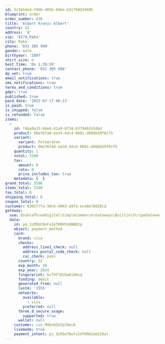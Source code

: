 ```yaml
---
id: 5c5b5de4-f966-485b-946e-b31768534605
blueprint: order
order_number: 430
title: 'Albert Kranjc Albert'
country: SI
address: '8'
zip: '8274,Raka'
city: Raka
phone: '031 305 990'
gender: male
birthyear: '2007'
shirt_size: m
best_time: 'Do 1:39:59'
contact_phone: '031 305 990'
dp_vet: true
email_notifications: true
sms_notifications: true
terms_and_conditions: true
gdpr: true
published: true
paid_date: '2022-07-17 08:13'
is_paid: true
is_shipped: false
is_refunded: false
items:
  -
    id: f4be0a33-b8e0-41a9-8f34-637946241dbd
    product: 66e767a9-ee34-4dc4-8681-d09bb59f0cf5
    variant:
      variant: Polmaraton
      product: 66e767a9-ee34-4dc4-8681-d09bb59f0cf5
    quantity: 1
    total: 3500
    tax:
      amount: 0
      rate: 0
      price_includes_tax: true
    metadata: {  }
grand_total: 3500
items_total: 3500
tax_total: 0
shipping_total: 0
coupon_total: 0
customer: 699277fa-30cb-4963-a9fa-ec48e78020cd
gateway:
  use: DoubleThreeDigital\SimpleCommerce\Gateways\Builtin\StripeGateway
  data:
    id: pm_1LMSbCBuFvIeTKRHtUGNNQtp
    object: payment_method
    card:
      brand: visa
      checks:
        address_line1_check: null
        address_postal_code_check: null
        cvc_check: pass
      country: SI
      exp_month: 10
      exp_year: 2024
      fingerprint: bcfVFlDUSw6ibKvq
      funding: debit
      generated_from: null
      last4: '1555'
      networks:
        available:
          - visa
        preferred: null
      three_d_secure_usage:
        supported: true
      wallet: null
    customer: cus_M4bn6SU2q7Aec6
    livemode: true
    payment_intent: pi_3LMSa7BuFvIeTKRH2om21Ral
---
```

